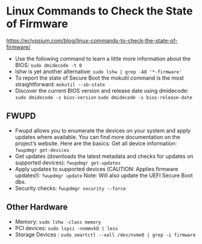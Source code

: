 # Linux Commands to Check the State of Firmware

https://eclypsium.com/blog/linux-commands-to-check-the-state-of-firmware/ 

- Use the following command to learn a little more information about the BIOS:
`sudo dmidecode -t 0`
- lshw is yet another alternative:
`sudo lshw | grep -A8 '*-firmware'`
- To report the state of Secure Boot the mokutil command is the most straightforward: `mokutil --sb-state`
- Discover the current BIOS version and release date using dmidecode:
`sudo dmidecode -s bios-version`
`sudo dmidecode -s bios-release-date`

## FWUPD

- Fwupd allows you to enumerate the devices on your system and apply updates where available. You can find more documentation on the project’s website. Here are the basics:
Get all device information: `fwupdmgr get-devices`
- Get updates (downloads the latest metadata and checks for updates on supported devices): `fwupdmgr get-updates`
- Apply updates to supported devices (CAUTION: Applies firmware updates!): `fwupdmgr update`
Note: Will also update the UEFI Secure Boot dbx.
- Security checks: `fwupdmgr security --force`

## Other Hardware

- Memory: `sudo lshw -class memory`
- PCI devices: `sudo lspci -nnmmvkD | less`
- Storage Devices : `sudo smartctl --xall /dev/nvme0 | grep -i firmware`